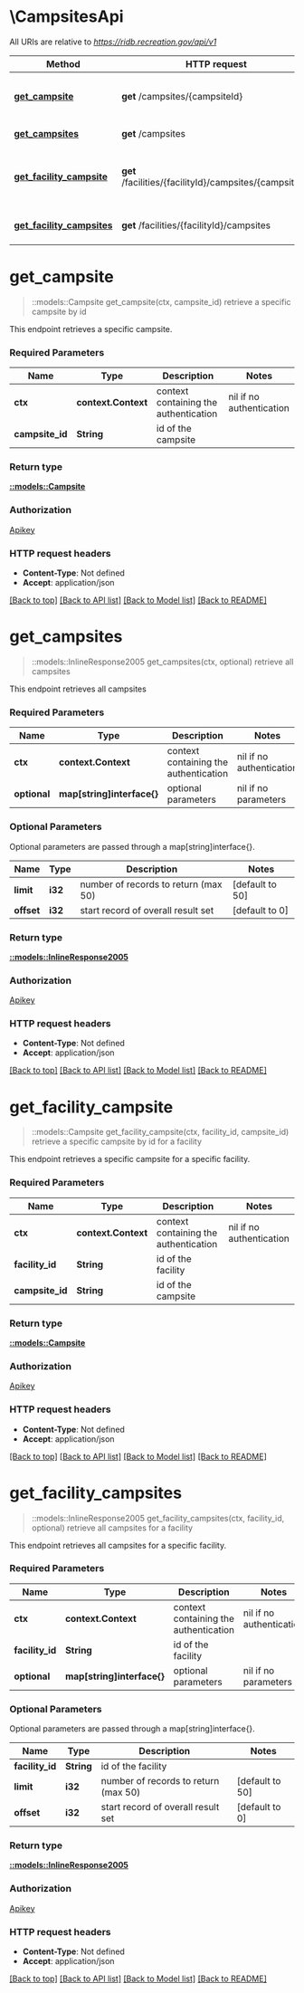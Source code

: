 # \CampsitesApi

All URIs are relative to *https://ridb.recreation.gov/api/v1*

Method | HTTP request | Description
------------- | ------------- | -------------
[**get_campsite**](CampsitesApi.md#get_campsite) | **get** /campsites/{campsiteId} | retrieve a specific campsite by id
[**get_campsites**](CampsitesApi.md#get_campsites) | **get** /campsites | retrieve all campsites
[**get_facility_campsite**](CampsitesApi.md#get_facility_campsite) | **get** /facilities/{facilityId}/campsites/{campsiteId} | retrieve a specific campsite by id for a facility
[**get_facility_campsites**](CampsitesApi.md#get_facility_campsites) | **get** /facilities/{facilityId}/campsites | retrieve all campsites for a facility


# **get_campsite**
> ::models::Campsite get_campsite(ctx, campsite_id)
retrieve a specific campsite by id

This endpoint retrieves a specific campsite.

### Required Parameters

Name | Type | Description  | Notes
------------- | ------------- | ------------- | -------------
 **ctx** | **context.Context** | context containing the authentication | nil if no authentication
  **campsite_id** | **String**| id of the campsite | 

### Return type

[**::models::Campsite**](Campsite.md)

### Authorization

[Apikey](../README.md#Apikey)

### HTTP request headers

 - **Content-Type**: Not defined
 - **Accept**: application/json

[[Back to top]](#) [[Back to API list]](../README.md#documentation-for-api-endpoints) [[Back to Model list]](../README.md#documentation-for-models) [[Back to README]](../README.md)

# **get_campsites**
> ::models::InlineResponse2005 get_campsites(ctx, optional)
retrieve all campsites

This endpoint retrieves all campsites

### Required Parameters

Name | Type | Description  | Notes
------------- | ------------- | ------------- | -------------
 **ctx** | **context.Context** | context containing the authentication | nil if no authentication
 **optional** | **map[string]interface{}** | optional parameters | nil if no parameters

### Optional Parameters
Optional parameters are passed through a map[string]interface{}.

Name | Type | Description  | Notes
------------- | ------------- | ------------- | -------------
 **limit** | **i32**| number of records to return (max 50) | [default to 50]
 **offset** | **i32**| start record of overall result set | [default to 0]

### Return type

[**::models::InlineResponse2005**](inline_response_200_5.md)

### Authorization

[Apikey](../README.md#Apikey)

### HTTP request headers

 - **Content-Type**: Not defined
 - **Accept**: application/json

[[Back to top]](#) [[Back to API list]](../README.md#documentation-for-api-endpoints) [[Back to Model list]](../README.md#documentation-for-models) [[Back to README]](../README.md)

# **get_facility_campsite**
> ::models::Campsite get_facility_campsite(ctx, facility_id, campsite_id)
retrieve a specific campsite by id for a facility

This endpoint retrieves a specific campsite for a specific facility.

### Required Parameters

Name | Type | Description  | Notes
------------- | ------------- | ------------- | -------------
 **ctx** | **context.Context** | context containing the authentication | nil if no authentication
  **facility_id** | **String**| id of the facility | 
  **campsite_id** | **String**| id of the campsite | 

### Return type

[**::models::Campsite**](Campsite.md)

### Authorization

[Apikey](../README.md#Apikey)

### HTTP request headers

 - **Content-Type**: Not defined
 - **Accept**: application/json

[[Back to top]](#) [[Back to API list]](../README.md#documentation-for-api-endpoints) [[Back to Model list]](../README.md#documentation-for-models) [[Back to README]](../README.md)

# **get_facility_campsites**
> ::models::InlineResponse2005 get_facility_campsites(ctx, facility_id, optional)
retrieve all campsites for a facility

This endpoint retrieves all campsites for a specific facility.

### Required Parameters

Name | Type | Description  | Notes
------------- | ------------- | ------------- | -------------
 **ctx** | **context.Context** | context containing the authentication | nil if no authentication
  **facility_id** | **String**| id of the facility | 
 **optional** | **map[string]interface{}** | optional parameters | nil if no parameters

### Optional Parameters
Optional parameters are passed through a map[string]interface{}.

Name | Type | Description  | Notes
------------- | ------------- | ------------- | -------------
 **facility_id** | **String**| id of the facility | 
 **limit** | **i32**| number of records to return (max 50) | [default to 50]
 **offset** | **i32**| start record of overall result set | [default to 0]

### Return type

[**::models::InlineResponse2005**](inline_response_200_5.md)

### Authorization

[Apikey](../README.md#Apikey)

### HTTP request headers

 - **Content-Type**: Not defined
 - **Accept**: application/json

[[Back to top]](#) [[Back to API list]](../README.md#documentation-for-api-endpoints) [[Back to Model list]](../README.md#documentation-for-models) [[Back to README]](../README.md)

